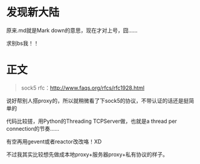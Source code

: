 发现新大陆
========================
原来.md就是Mark down的意思，现在才对上号，囧……

求别bs我！！

正文
========================
> sock5 rfc：http://www.faqs.org/rfcs/rfc1928.html

说好帮别人搭proxy的，所以就稍微看了下sock5的协议，不带认证的话还是挺简单的

代码比较搓，用Python的Threading TCPServer做，也就是a thread per connection的节奏……

有空再用gevent或者reactor改改咯！XD

不过我其实比较想先做成本地proxy+服务器proxy+私有协议的样子。
